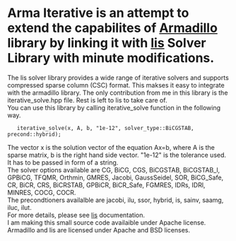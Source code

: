 # Arma Iterative is an attempt to extend the capabilites of [Armadillo](http://arma.sourceforge.net/) library by linking it with [lis](https://www.ssisc.org/lis/) Solver Library with minute modifications.  
The lis solver library provides a wide range of iterative solvers and supports compressed sparse column (CSC) format. This makses it easy to integrate with the armadillo library. The only contribution from me in this library is the iterative_solve.hpp file. Rest is left to lis to take care of.  
You can use this library by calling iterative_solve function in the following way.  

       iterative_solve(x, A, b, "1e-12", solver_type::BiCGSTAB, precond::hybrid);
       
The vector x is the solution vector of the equation Ax=b, where A is the sparse matrix, b is the right hand side vector. "1e-12" is the tolerance used. It has to be passed in form of a string.  
The solver options available are CG, BiCG, CGS, BiCGSTAB, BiCGSTAB_l, GPBiCG, TFQMR, Orthmin, GMRES, Jacobi, GaussSeidel, SOR,
                        BiCG_Safe, CR, BiCR, CRS, BiCRSTAB, GPBiCR, BiCR_Safe, FGMRES, IDRs, IDRl, MINRES, COCG, COCR.  
The precondtioners availalble are  jacobi, ilu, ssor, hybrid, is, sainv, saamg, iluc, ilut.  
For more details, please see [lis](lis/doc/lis-ug-en.pdf) documentation.  
I am making this small source code availaible under Apache license. Armadillo and lis are licensed under Apache and BSD licenses.  
